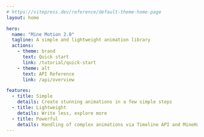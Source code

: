 ```yaml
---
# https://vitepress.dev/reference/default-theme-home-page
layout: home

hero:
  name: "Mine Motion 2.0"
  tagline: A simple and lightweight animation library
  actions:
    - theme: brand
      text: Quick start
      link: /tutorial/quick-start
    - theme: alt
      text: API Reference
      link: /api/overview

features:
  - title: Simple
    details: Create stunning animations in a few simple steps
  - title: Lightweight
    details: Write less, explore more
  - title: Powerful
    details: Handling of complex animations via Timeline API and MineHandler API
---
```


<style>
:root {
  --vp-home-hero-name-color: transparent;
  --vp-home-hero-name-background: -webkit-linear-gradient(120deg, #bd34fe, #41d1ff);
}
</style>

